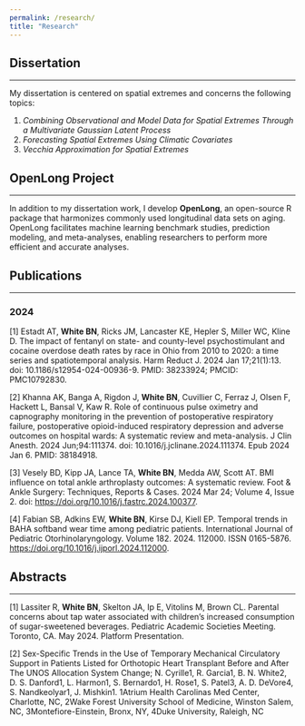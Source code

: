 ```yaml
---
permalink: /research/
title: "Research"
---
```


## Dissertation ##

---

My dissertation is centered on spatial extremes and concerns the following topics:

1. *Combining Observational and Model Data for Spatial Extremes Through a Multivariate Gaussian Latent Process*
2. *Forecasting Spatial Extremes Using Climatic Covariates*
3. *Vecchia Approximation for Spatial Extremes*

## OpenLong Project ##

---

In addition to my dissertation work, I develop **OpenLong**, an open-source R package that harmonizes commonly used longitudinal data sets on aging. OpenLong facilitates machine learning benchmark studies, prediction modeling, and meta-analyses, enabling researchers to perform more efficient and accurate analyses.

## Publications ##

---

### 2024 ###

[1] Estadt AT, **White BN**, Ricks JM, Lancaster KE, Hepler S, Miller WC, Kline D. The impact of fentanyl on state- and county-level psychostimulant and cocaine overdose death rates by race in Ohio from 2010 to 2020: a time series and spatiotemporal analysis. Harm Reduct J. 2024 Jan 17;21(1):13. doi: 10.1186/s12954-024-00936-9. PMID: 38233924; PMCID: PMC10792830.

[2] Khanna AK, Banga A, Rigdon J, **White BN**, Cuvillier C, Ferraz J, Olsen F, Hackett L, Bansal V, Kaw R. Role of continuous pulse oximetry and capnography monitoring in the prevention of postoperative respiratory failure, postoperative opioid-induced respiratory depression and adverse outcomes on hospital wards: A systematic review and meta-analysis. J Clin Anesth. 2024 Jun;94:111374. doi: 10.1016/j.jclinane.2024.111374. Epub 2024 Jan 6. PMID: 38184918.

[3] Vesely BD, Kipp JA, Lance TA, **White BN**, Medda AW, Scott AT. BMI influence on total ankle arthroplasty outcomes: A systematic review. Foot & Ankle Surgery: Techniques, Reports & Cases. 2024 Mar 24; Volume 4, Issue 2. doi: https://doi.org/10.1016/j.fastrc.2024.100377.

[4] Fabian SB, Adkins EW, **White BN**, Kirse DJ, Kiell EP. Temporal trends in BAHA softband wear time among pediatric patients. International Journal of Pediatric Otorhinolaryngology. Volume 182. 2024. 112000. ISSN 0165-5876. https://doi.org/10.1016/j.ijporl.2024.112000.

## Abstracts ##

---

[1] Lassiter R, **White BN**, Skelton JA, Ip E, Vitolins M, Brown CL. Parental concerns about tap water associated with children’s increased consumption of sugar-sweetened beverages. Pediatric Academic Societies Meeting. Toronto, CA. May 2024. Platform Presentation.

[2]  Sex-Specific Trends in the Use of Temporary Mechanical Circulatory Support in Patients Listed for Orthotopic Heart Transplant Before and After The UNOS Allocation System Change; N. Cyrille1, R. Garcia1, B. N. White2, D. S. Danford1, L. Harmon1, S. Bernardo1, H. Rose1, S. Patel3, A. D. DeVore4, S. Nandkeolyar1, J. Mishkin1. 1Atrium Health Carolinas Med Center, Charlotte, NC, 2Wake Forest University School of Medicine, Winston Salem, NC, 3Montefiore-Einstein, Bronx, NY, 4Duke University, Raleigh, NC
